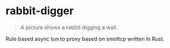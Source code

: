 # rabbit-digger

> A picture shows a rabbit digging a wall.

Rule based async tun to proxy based on smoltcp written in Rust.
